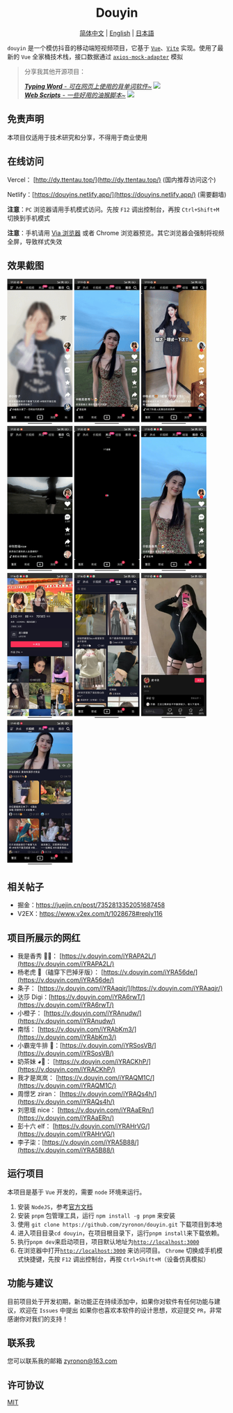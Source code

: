 <h1 align="center">
  Douyin
</h1>

<p align="center">
  <a href="README.md">简体中文</a> | <a href="README-en-US.md">English</a> | <a href="README-ja-JP.md">日本語</a>
</p>

`douyin` 是一个模仿抖音的移动端短视频项目，它基于 [`Vue`](https://cn.vuejs.org/)、[`Vite`](https://cn.vitejs.dev/) 实现。使用了最新的 `Vue` 全家桶技术栈，接口数据通过 [`axios-mock-adapter`](https://github.com/ctimmerm/axios-mock-adapter) 模拟

> 分享我其他开源项目：
> 
>_[**Typing Word** - 可在网页上使用的背单词软件~](https://github.com/zyronon/typing-word) <img src="https://img.shields.io/github/stars/zyronon/typing-word.svg?style=flat-square&label=Star&color=4285dd&logo=github" height="16px" />_  
>_[**Web Scripts** - 一些好用的油猴脚本~](https://github.com/zyronon/web-scripts) <img src="https://img.shields.io/github/stars/zyronon/web-scripts.svg?style=flat-square&label=Star&color=4285dd&logo=github" height="16px" />_


## 免责声明

本项目仅适用于技术研究和分享，不得用于商业使用

## 在线访问

Vercel： [http://dy.ttentau.top/](http://dy.ttentau.top/) (国内推荐访问这个)

Netlify：[https://douyins.netlify.app/](https://douyins.netlify.app/) (需要翻墙)

**注意**：`PC` 浏览器请用手机模式访问。先按 `F12` 调出控制台，再按 `Ctrl+Shift+M` 切换到手机模式

**注意**：手机请用 [Via 浏览器](https://viayoo.com/zh-cn/) 或者 Chrome 浏览器预览。其它浏览器会强制将视频全屏，导致样式失效

## 效果截图

<div>
<img width="150px" src='./public/docs/1.gif' />
<img width="150px" src='./public/docs/2.gif' />
<img width="150px" src='./public/docs/3.gif' />
<img width="150px" src='./public/docs/4.gif' />
<img width="150px" src='./public/docs/5.gif' />
<img width="150px" src='./public/docs/img-1.jpg' />
<img width="150px" src='./public/docs/img-2.jpg' />
<img width="150px" src='./public/docs/img-3.jpg' />
<img width="150px" src='./public/docs/img-4.jpg' />
<img width="150px" src='./public/docs/img-5.jpg' />
</div>

## 相关帖子

- 掘金：https://juejin.cn/post/7352813352051687458
- V2EX：https://www.v2ex.com/t/1028678#reply116

## 项目所展示的网红

- 我是香秀 🐂🍺： [https://v.douyin.com/iYRAPA2L/](https://v.douyin.com/iYRAPA2L/)
- 杨老虎 🐯（磕穿下巴掉牙版）： [https://v.douyin.com/iYRA56de/](https://v.douyin.com/iYRA56de/)
- 条子： [https://v.douyin.com/iYRAaqjr/](https://v.douyin.com/iYRAaqjr/)
- 达莎 Digi：[https://v.douyin.com/iYRA6rwT/](https://v.douyin.com/iYRA6rwT/)
- 小橙子： [https://v.douyin.com/iYRAnudw/](https://v.douyin.com/iYRAnudw/)
- 南恬： [https://v.douyin.com/iYRAbKm3/](https://v.douyin.com/iYRAbKm3/)
- 小霸宠牛排 🥩：[https://v.douyin.com/iYRSosVB/](https://v.douyin.com/iYRSosVB/)
- 奶茶妹 ◕🌱： [https://v.douyin.com/iYRACKhP/](https://v.douyin.com/iYRACKhP/)
- 我才是岚岚： [https://v.douyin.com/iYRAQM1C/](https://v.douyin.com/iYRAQM1C/)
- 周憬艺 ziran： [https://v.douyin.com/iYRAQs4h/](https://v.douyin.com/iYRAQs4h/)
- 刘思瑶 nice： [https://v.douyin.com/iYRAaERn/](https://v.douyin.com/iYRAaERn/)
- 彭十六 elf： [https://v.douyin.com/iYRAHrVG/](https://v.douyin.com/iYRAHrVG/)
- 李子柒：[https://v.douyin.com/iYRA5B88/](https://v.douyin.com/iYRA5B88/)

## 运行项目

本项目是基于 `Vue` 开发的，需要 `node` 环境来运行。

1. 安装 `NodeJS`，参考[官方文档](https://nodejs.org/en/download)
2. 安装 `pnpm` 包管理工具，运行 `npm install -g pnpm` 来安装
3. 使用 `git clone https://github.com/zyronon/douyin.git` 下载项目到本地
4. 进入项目目录`cd douyin`，在项目根目录下，运行`pnpm install`来下载依赖。
5. 执行`pnpm dev`来启动项目，项目默认地址为[`http://localhost:3000`](http://localhost:3000)
6. 在浏览器中打开[`http://localhost:3000`](http://localhost:3000) 来访问项目。 `Chrome` 切换成手机模式快捷键，先按 `F12` 调出控制台，再按 `Ctrl+Shift+M`（设备仿真模拟）

## 功能与建议

目前项目处于开发初期，新功能正在持续添加中，如果你对软件有任何功能与建议，欢迎在 `Issues` 中提出
如果你也喜欢本软件的设计思想，欢迎提交 `PR`，非常感谢你对我们的支持！

## 联系我

您可以联系我的邮箱 <a href="mailto:zyronon@163.com">zyronon@163.com</a>

## 许可协议

[MIT](LICENSE)
